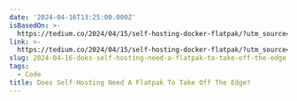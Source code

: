 ```yaml
---
date: '2024-04-16T13:25:00.000Z'
isBasedOn: >-
  https://tedium.co/2024/04/15/self-hosting-docker-flatpak/?utm_source=tedium_social
link: >-
  https://tedium.co/2024/04/15/self-hosting-docker-flatpak/?utm_source=tedium_social
slug: 2024-04-16-does-self-hosting-need-a-flatpak-to-take-off-the-edge
tags:
  - Code
title: Does Self-Hosting Need A Flatpak To Take Off The Edge?
---
```


